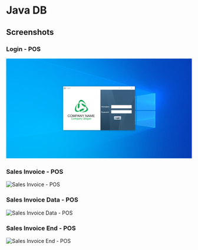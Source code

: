 # Java DB



## Screenshots

### Login - POS
![login - POS](https://github.com/farazshahjahan/JAVA_DB/blob/main/JAVA%20DB/JAVA%20DB/screenshots/java-pos-login.png)

### Sales Invoice - POS
![Sales Invoice - POS](https://raw.github.com/inforkgodara/java-point-of-sale/master/screenshots/java-pos-sales-invoice.png?raw=true "login")

### Sales Invoice Data - POS
![Sales Invoice Data - POS](https://raw.github.com/inforkgodara/java-point-of-sale/master/screenshots/java-pos-sales-invoice-data3.png?raw=true "login")

### Sales Invoice End - POS
![Sales Invoice End - POS](https://raw.github.com/inforkgodara/java-point-of-sale/master/screenshots/java-pos-sales-invoice-end.png?raw=true "login")
